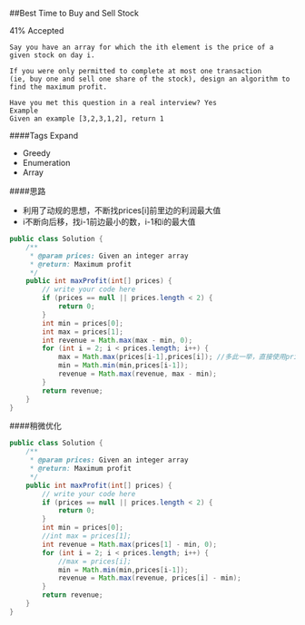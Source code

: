 ##Best Time to Buy and Sell Stock

41% Accepted

	Say you have an array for which the ith element is the price of a given stock on day i.

	If you were only permitted to complete at most one transaction
    (ie, buy one and sell one share of the stock), design an algorithm to find the maximum profit.

	Have you met this question in a real interview? Yes
	Example
	Given an example [3,2,3,1,2], return 1

####Tags Expand
- Greedy
- Enumeration
- Array

####思路
- 利用了动规的思想，不断找prices[i]前里边的利润最大值
- i不断向后移，找i-1前边最小的数，i-1和i的最大值

```java
public class Solution {
    /**
     * @param prices: Given an integer array
     * @return: Maximum profit
     */
    public int maxProfit(int[] prices) {
        // write your code here
        if (prices == null || prices.length < 2) {
            return 0;
        }
        int min = prices[0];
        int max = prices[1];
        int revenue = Math.max(max - min, 0);
        for (int i = 2; i < prices.length; i++) {
            max = Math.max(prices[i-1],prices[i]); //多此一举，直接使用prices[i]就可以
            min = Math.min(min,prices[i-1]);
            revenue = Math.max(revenue, max - min);
        }
        return revenue;
    }
}

```

####稍微优化
```java
public class Solution {
    /**
     * @param prices: Given an integer array
     * @return: Maximum profit
     */
    public int maxProfit(int[] prices) {
        // write your code here
        if (prices == null || prices.length < 2) {
            return 0;
        }
        int min = prices[0];
        //int max = prices[1];
        int revenue = Math.max(prices[1] - min, 0);
        for (int i = 2; i < prices.length; i++) {
            //max = prices[i];
            min = Math.min(min,prices[i-1]);
            revenue = Math.max(revenue, prices[i] - min);
        }
        return revenue;
    }
}

```
